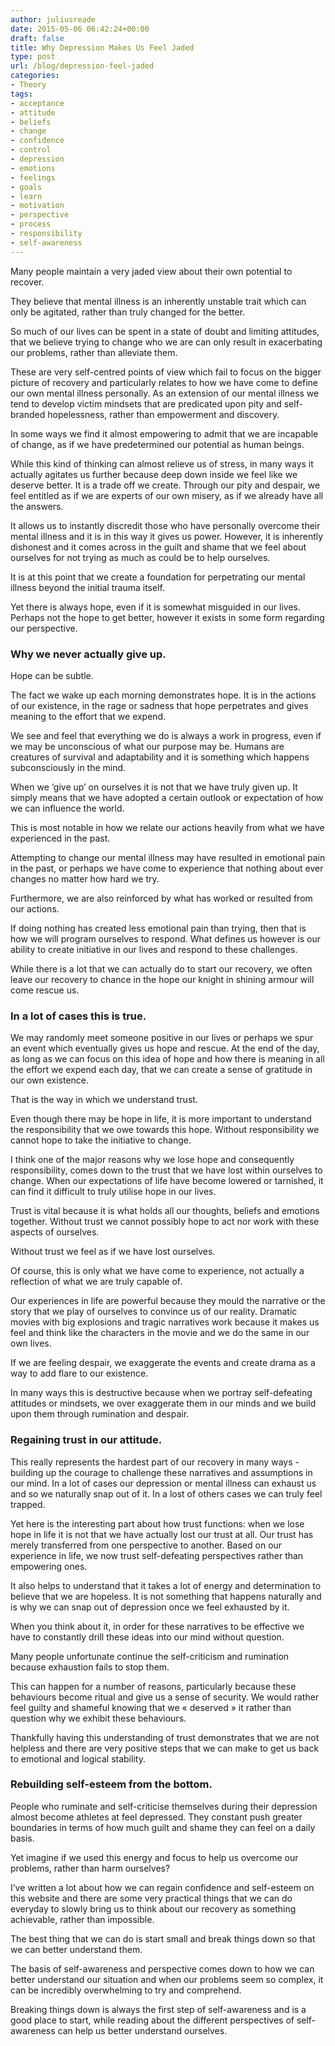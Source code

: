```yaml
---
author: juliusreade
date: 2015-05-06 06:42:24+00:00
draft: false
title: Why Depression Makes Us Feel Jaded
type: post
url: /blog/depression-feel-jaded
categories:
- Theory
tags:
- acceptance
- attitude
- beliefs
- change
- confidence
- control
- depression
- emotions
- feelings
- goals
- learn
- motivation
- perspective
- process
- responsibility
- self-awareness
---
```


Many people maintain a very jaded view about their own potential to recover.

They believe that mental illness is an inherently unstable trait which can only be agitated, rather than truly changed for the better.

So much of our lives can be spent in a state of doubt and limiting attitudes, that we believe trying to change who we are can only result in exacerbating our problems, rather than alleviate them.

<!-- more -->

These are very self-centred points of view which fail to focus on the bigger picture of recovery and particularly relates to how we have come to define our own mental illness personally. As an extension of our mental illness we tend to develop victim mindsets that are predicated upon pity and self-branded hopelessness, rather than empowerment and discovery.

In some ways we find it almost empowering to admit that we are incapable of change, as if we have predetermined our potential as human beings.

While this kind of thinking can almost relieve us of stress, in many ways it actually agitates us further because deep down inside we feel like we deserve better. It is a trade off we create. Through our pity and despair, we feel entitled as if we are experts of our own misery, as if we already have all the answers.

It allows us to instantly discredit those who have personally overcome their mental illness and it is in this way it gives us power. However, it is inherently dishonest and it comes across in the guilt and shame that we feel about ourselves for not trying as much as could be to help ourselves.

It is at this point that we create a foundation for perpetrating our mental illness beyond the initial trauma itself.

Yet there is always hope, even if it is somewhat misguided in our lives. Perhaps not the hope to get better, however it exists in some form regarding our perspective.


### Why we never actually give up.


Hope can be subtle.

The fact we wake up each morning demonstrates hope. It is in the actions of our existence, in the rage or sadness that hope perpetrates and gives meaning to the effort that we expend.

We see and feel that everything we do is always a work in progress, even if we may be unconscious of what our purpose may be. Humans are creatures of survival and adaptability and it is something which happens subconsciously in the mind.

When we ‘give up’ on ourselves it is not that we have truly given up. It simply means that we have adopted a certain outlook or expectation of how we can influence the world.

This is most notable in how we relate our actions heavily from what we have experienced in the past.

Attempting to change our mental illness may have resulted in emotional pain in the past, or perhaps we have come to experience that nothing about ever changes no matter how hard we try.

Furthermore, we are also reinforced by what has worked or resulted from our actions.

If doing nothing has created less emotional pain than trying, then that is how we will program ourselves to respond. What defines us however is our ability to create initiative in our lives and respond to these challenges.

While there is a lot that we can actually do to start our recovery, we often leave our recovery to chance in the hope our knight in shining armour will come rescue us.


### In a lot of cases this is true.


We may randomly meet someone positive in our lives or perhaps we spur an event which eventually gives us hope and rescue. At the end of the day, as long as we can focus on this idea of hope and how there is meaning in all the effort we expend each day, that we can create a sense of gratitude in our own existence.

That is the way in which we understand trust.

Even though there may be hope in life, it is more important to understand the responsibility that we owe towards this hope. Without responsibility we cannot hope to take the initiative to change.

I think one of the major reasons why we lose hope and consequently responsibility, comes down to the trust that we have lost within ourselves to change. When our expectations of life have become lowered or tarnished, it can find it difficult to truly utilise hope in our lives.

Trust is vital because it is what holds all our thoughts, beliefs and emotions together. Without trust we cannot possibly hope to act nor work with these aspects of ourselves.

Without trust we feel as if we have lost ourselves.

Of course, this is only what we have come to experience, not actually a reflection of what we are truly capable of.

Our experiences in life are powerful because they mould the narrative or the story that we play of ourselves to convince us of our reality. Dramatic movies with big explosions and tragic narratives work because it makes us feel and think like the characters in the movie and we do the same in our own lives.

If we are feeling despair, we exaggerate the events and create drama as a way to add flare to our existence.

In many ways this is destructive because when we portray self-defeating attitudes or mindsets, we over exaggerate them in our minds and we build upon them through rumination and despair.


### Regaining trust in our attitude.


This really represents the hardest part of our recovery in many ways - building up the courage to challenge these narratives and assumptions in our mind. In a lot of cases our depression or mental illness can exhaust us and so we naturally snap out of it. In a lost of others cases we can truly feel trapped.

Yet here is the interesting part about how trust functions: when we lose hope in life it is not that we have actually lost our trust at all. Our trust has merely transferred from one perspective to another. Based on our experience in life, we now trust self-defeating perspectives rather than empowering ones.

It also helps to understand that it takes a lot of energy and determination to believe that we are hopeless. It is not something that happens naturally and is why we can snap out of depression once we feel exhausted by it.

When you think about it, in order for these narratives to be effective we have to constantly drill these ideas into our mind without question.

Many people unfortunate continue the self-criticism and rumination because exhaustion fails to stop them.

This can happen for a number of reasons, particularly because these behaviours become ritual and give us a sense of security. We would rather feel guilty and shameful knowing that we « deserved » it rather than question why we exhibit these behaviours.

Thankfully having this understanding of trust demonstrates that we are not helpless and there are very positive steps that we can make to get us back to emotional and logical stability.


### Rebuilding self-esteem from the bottom.


People who ruminate and self-criticise themselves during their depression almost become athletes at feel depressed. They constant push greater boundaries in terms of how much guilt and shame they can feel on a daily basis.

Yet imagine if we used this energy and focus to help us overcome our problems, rather than harm ourselves?

I’ve written a lot about how we can regain confidence and self-esteem on this website and there are some very practical things that we can do everyday to slowly bring us to think about our recovery as something achievable, rather than impossible.

The best thing that we can do is start small and break things down so that we can better understand them.

The basis of self-awareness and perspective comes down to how we can better understand our situation and when our problems seem so complex, it can be incredibly overwhelming to try and comprehend.

Breaking things down is always the first step of self-awareness and is a good place to start, while reading about the different perspectives of self-awareness can help us better understand ourselves.
